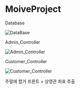 # MoiveProject

Database 

![DataBase](https://user-images.githubusercontent.com/100548259/166352125-997e59a0-9285-47ce-b30d-db7d4c4a175c.jpg)

Admin_Controller

![Admin_Controller](https://user-images.githubusercontent.com/100548259/166137221-014f3406-8506-4db4-99ab-967a57a850b2.jpg)

Customer_Controller

![Customer_Controller](https://user-images.githubusercontent.com/100548259/166137213-726c8209-7fb7-4f74-8083-4171fef81be5.jpg)




주말에 할거 프론트 + 상영관 좌표 추출
